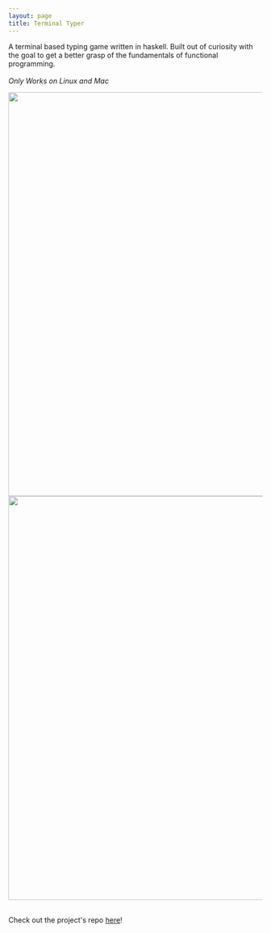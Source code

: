 ```yaml
---
layout: page
title: Terminal Typer
---
```

A terminal based typing game written in haskell.
Built out of curiosity with the goal to get a better grasp of the fundamentals of functional programming.
<br>
<br>
*Only Works on Linux and Mac*

<p align="center">
  <img width="800" src="https://github.com/MichaelOdermatt/terminal-typer/assets/43145047/5433a31b-9c56-4244-b74f-899fff90788a?raw=true" />
  <img width="800" src="https://github.com/MichaelOdermatt/terminal-typer/assets/43145047/3b80a3aa-244c-4c89-a473-73623261583d?raw=true" />
</p>

<p>
<br>
Check out the project's repo <a href="https://github.com/MichaelOdermatt/TerminalTyper"> here</a>!
</p>